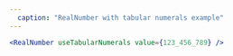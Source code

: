 ```yaml
---
  caption: "RealNumber with tabular numerals example"
---
```


<!-- markdownlint-disable MD041 -->
<!-- dprint-ignore -->
```jsx
<RealNumber useTabularNumerals value={123_456_789} />
```
